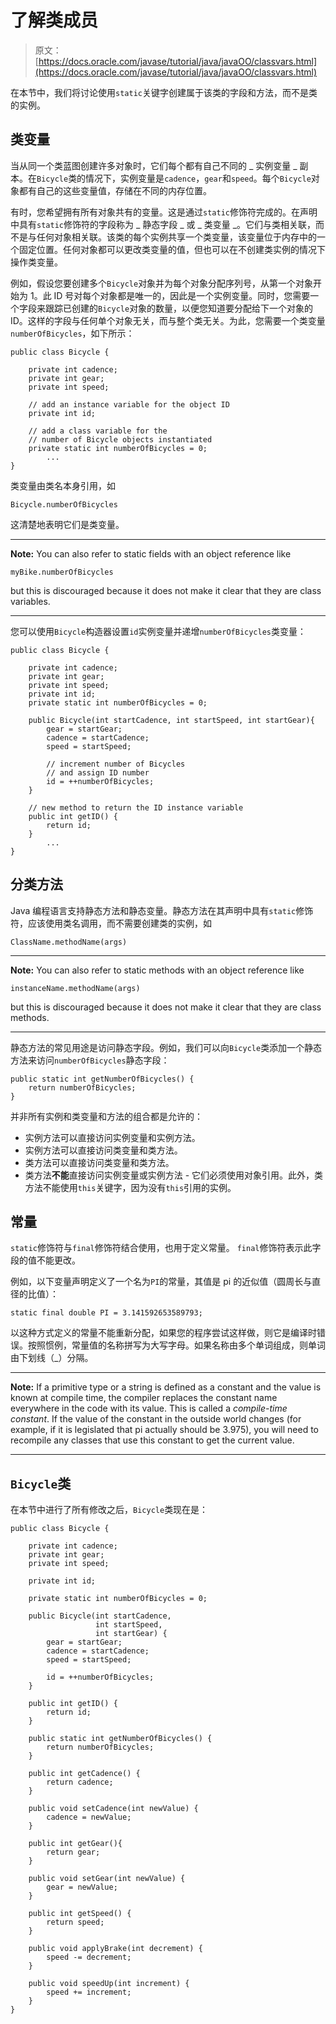 # 了解类成员

> 原文： [https://docs.oracle.com/javase/tutorial/java/javaOO/classvars.html](https://docs.oracle.com/javase/tutorial/java/javaOO/classvars.html)

在本节中，我们将讨论使用`static`关键字创建属于该类的字段和方法，而不是类的实例。

## 类变量

当从同一个类蓝图创建许多对象时，它们每个都有自己不同的 _ 实例变量 _ 副本。在`Bicycle`类的情况下，实例变量是`cadence`，`gear`和`speed`。每个`Bicycle`对象都有自己的这些变量值，存储在不同的内存位置。

有时，您希望拥有所有对象共有的变量。这是通过`static`修饰符完成的。在声明中具有`static`修饰符的字段称为 _ 静态字段 _ 或 _ 类变量 _。它们与类相关联，而不是与任何对象相关联。该类的每个实例共享一个类变量，该变量位于内存中的一个固定位置。任何对象都可以更改类变量的值，但也可以在不创建类实例的情况下操作类变量。

例如，假设您要创建多个`Bicycle`对象并为每个对象分配序列号，从第一个对象开始为 1。此 ID 号对每个对象都是唯一的，因此是一个实例变量。同时，您需要一个字段来跟踪已创建的`Bicycle`对象的数量，以便您知道要分配给下一个对象的 ID。这样的字段与任何单个对象无关，而与整个类无关。为此，您需要一个类变量`numberOfBicycles`，如下所示：

```
public class Bicycle {

    private int cadence;
    private int gear;
    private int speed;

    // add an instance variable for the object ID
    private int id;

    // add a class variable for the
    // number of Bicycle objects instantiated
    private static int numberOfBicycles = 0;
        ...
}

```

类变量由类名本身引用，如

```
Bicycle.numberOfBicycles

```

这清楚地表明它们是类变量。

* * *

**Note:** You can also refer to static fields with an object reference like

```
myBike.numberOfBicycles

```

but this is discouraged because it does not make it clear that they are class variables.

* * *

您可以使用`Bicycle`构造器设置`id`实例变量并递增`numberOfBicycles`类变量：

```
public class Bicycle {

    private int cadence;
    private int gear;
    private int speed;
    private int id;
    private static int numberOfBicycles = 0;

    public Bicycle(int startCadence, int startSpeed, int startGear){
        gear = startGear;
        cadence = startCadence;
        speed = startSpeed;

        // increment number of Bicycles
        // and assign ID number
        id = ++numberOfBicycles;
    }

    // new method to return the ID instance variable
    public int getID() {
        return id;
    }
        ...
}

```

## 分类方法

Java 编程语言支持静态方法和静态变量。静态方法在其声明中具有`static`修饰符，应该使用类名调用，而不需要创建类的实例，如

```
ClassName.methodName(args)

```

* * *

**Note:** You can also refer to static methods with an object reference like

```
instanceName.methodName(args)

```

but this is discouraged because it does not make it clear that they are class methods.

* * *

静态方法的常见用途是访问静态字段。例如，我们可以向`Bicycle`类添加一个静态方法来访问`numberOfBicycles`静态字段：

```
public static int getNumberOfBicycles() {
    return numberOfBicycles;
}

```

并非所有实例和类变量和方法的组合都是允许的：

*   实例方法可以直接访问实例变量和实例方法。
*   实例方法可以直接访问类变量和类方法。
*   类方法可以直接访问类变量和类方法。
*   类方法**不能**直接访问实例变量或实例方法 - 它们必须使用对象引用。此外，类方法不能使用`this`关键字，因为没有`this`引用的实例。

## 常量

`static`修饰符与`final`修饰符结合使用，也用于定义常量。 `final`修饰符表示此字段的值不能更改。

例如，以下变量声明定义了一个名为`PI`的常量，其值是 pi 的近似值（圆周长与直径的比值）：

```
static final double PI = 3.141592653589793;

```

以这种方式定义的常量不能重新分配，如果您的程序尝试这样做，则它是编译时错误。按照惯例，常量值的名称拼写为大写字母。如果名称由多个单词组成，则单词由下划线（_）分隔。

* * *

**Note:** If a primitive type or a string is defined as a constant and the value is known at compile time, the compiler replaces the constant name everywhere in the code with its value. This is called a _compile-time constant_. If the value of the constant in the outside world changes (for example, if it is legislated that pi actually should be 3.975), you will need to recompile any classes that use this constant to get the current value.

* * *

## `Bicycle`类

在本节中进行了所有修改之后，`Bicycle`类现在是：

```
public class Bicycle {

    private int cadence;
    private int gear;
    private int speed;

    private int id;

    private static int numberOfBicycles = 0;

    public Bicycle(int startCadence,
                   int startSpeed,
                   int startGear) {
        gear = startGear;
        cadence = startCadence;
        speed = startSpeed;

        id = ++numberOfBicycles;
    }

    public int getID() {
        return id;
    }

    public static int getNumberOfBicycles() {
        return numberOfBicycles;
    }

    public int getCadence() {
        return cadence;
    }

    public void setCadence(int newValue) {
        cadence = newValue;
    }

    public int getGear(){
        return gear;
    }

    public void setGear(int newValue) {
        gear = newValue;
    }

    public int getSpeed() {
        return speed;
    }

    public void applyBrake(int decrement) {
        speed -= decrement;
    }

    public void speedUp(int increment) {
        speed += increment;
    }
}

```